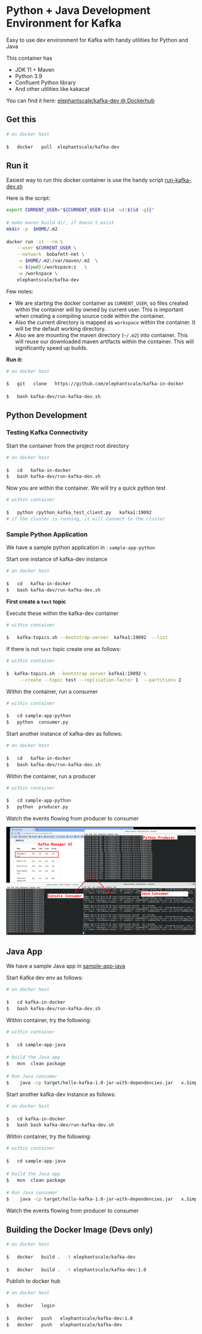 # Python + Java  Development Environment for Kafka

Easy to use dev environment for Kafka with handy utilities for Python and Java

This container has

* JDK 11 + Maven
* Python 3.9
* Confluent Python library
* And other utilities like kakacat

You can find it here: [elephantscale/kafka-dev @ Dockerhub](https://hub.docker.com/repository/docker/elephantscale/kafka-dev)

## Get this

```bash
# on docker host

$   docker   pull  elephantscale/kafka-dev
```

## Run it

Easiest way to run this docker container is use the handy script [run-kafka-dev.sh](run-kafka-dev.sh)

Here is the script:

```bash
export CURRENT_USER="${CURRENT_USER-$(id -u):$(id -g)}"

# make maven build dir, if doesn't exist
mkdir -p  $HOME/.m2

docker run -it --rm \
    --user $CURRENT_USER \
    --network  bobafett-net \
    -v $HOME/.m2:/var/maven/.m2  \
    -v $(pwd):/workspace:z   \
    -w /workspace \
    elephantscale/kafka-dev
```

Few notes:

* We are starting the docker container as `CURRENT_USER`,  so files created within the container will by owned by current user.  This is important when creating a compiling source code within the container.
* Also the current directory is mapped as `workspace` within the container.  It will be the default working directory.
* Also we are mounting the maven directory (`~/.m2`) into container.  This will reuse our downloaded maven artifacts within the container.  This will significantly speed up builds.

**Run it:**

```bash
# on docker host

$   git   clone   https://github.com/elephantscale/kafka-in-docker

$   bash kafka-dev/run-kafka-dev.sh
```

## Python Development

### Testing Kafka Connectivity

Start the container from the project root directory

```bash
# on docker host

$   cd   kafka-in-docker
$   bash kafka-dev/run-kafka-dev.sh
```

Now you are within the container.  We will try a quick python test

```bash
# within container

$   python /python_kafka_test_client.py   kafka1:19092
# if the cluster is running, it will connect to the cluster
```

### Sample Python Application

We have a sample python application in : `sample-app-python`

Start one instance of kafka-dev instance

```bash
# on docker host

$   cd   kafka-in-docker
$   bash kafka-dev/run-kafka-dev.sh
```

**First create a `test` topic**

Execute these within the kafka-dev container

```bash
# within container

$   kafka-topics.sh --bootstrap-server  kafka1:19092  --list
```

If there is not `test` topic create one as follows:

```bash
# within container

$  kafka-topics.sh --bootstrap-server kafka1:19092 \
     --create --topic test --replication-factor 1  --partitions 2
```

Within the container, run a consumer

```bash
# within container

$   cd sample-app-python
$   python  consumer.py
```

Start another instance of kafka-dev as follows:

```bash
# on docker host

$   cd   kafka-in-docker
$   bash kafka-dev/run-kafka-dev.sh
```

Within the container, run a producer

```bash
# within container

$   cd sample-app-python
$   python  producer.py
```

Watch the events flowing from producer to consumer

![](../images/kafka-single-5a.png)

## Java App

We have a sample Java app in [sample-app-java](sample-app-java/)

Start Kafka dev env as follows:

```bash
# on docker host

$   cd kafka-in-docker
$   bash kafka-dev/run-kafka-dev.sh
```

Within container, try the following:

```bash
# within container

$   cd sample-app-java

# build the Java app
$   mvn  clean package

# Run Java consumer
$    java -cp target/hello-kafka-1.0-jar-with-dependencies.jar   x.SimpleConsumer
```

Start another kafka-dev instance as follows:

```bash
# on docker host

$   cd kafka-in-docker
$   bash bash kafka-dev/run-kafka-dev.sh
```

Within container, try the following:

```bash
# within container

$   cd sample-app-java

# build the Java app
$   mvn  clean package

# Run Java consumer
$    java -cp target/hello-kafka-1.0-jar-with-dependencies.jar   x.SimpleProducer
```

Watch the events flowing from producer to consumer

## Building  the Docker Image (Devs only)

```bash
# on docker host

$   docker   build .  -t elephantscale/kafka-dev

$   docker   build .  -t elephantscale/kafka-dev:1.0
```

Publish to docker hub

```bash
# on docker host

$   docker   login

$   docker   push   elephantscale/kafka-dev:1.0
$   docker   push   elephantscale/kafka-dev
```
